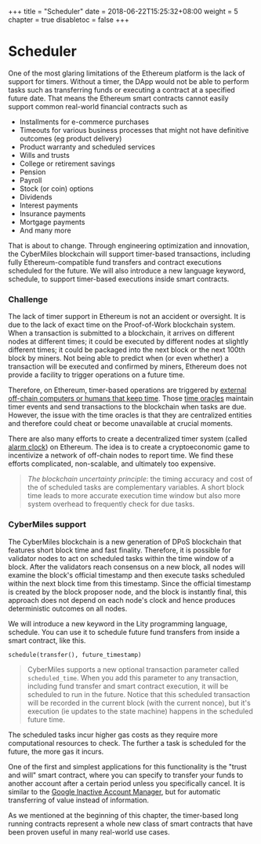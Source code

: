 +++
title = "Scheduler"
date = 2018-06-22T15:25:32+08:00
weight = 5
chapter = true
disabletoc = false
+++

# Scheduler

One of the most glaring limitations of the Ethereum platform is the lack of support for timers. Without a timer, the DApp would not be able to perform tasks such as transferring funds or executing a contract at a specified future date. That means the Ethereum smart contracts cannot easily support common real-world financial contracts such as

* Installments for e-commerce purchases
* Timeouts for various business processes that might not have definitive outcomes (eg product delivery)
* Product warranty and scheduled services
* Wills and trusts
* College or retirement savings
* Pension
* Payroll
* Stock (or coin) options
* Dividends
* Interest payments
* Insurance payments
* Mortgage payments
* And many more

That is about to change. Through engineering optimization and innovation, the CyberMiles blockchain will support timer-based transactions, including fully Ethereum-compatible fund transfers and contract executions scheduled for the future. We will also introduce a new language keyword, schedule, to support timer-based executions inside smart contracts. 

### Challenge

The lack of timer support in Ethereum is not an accident or oversight. It is due to the lack of exact time on the Proof-of-Work blockchain system. When a transaction is submitted to a blockchain, it arrives on different nodes at different times; it could be executed by different nodes at slightly different times; it could be packaged into the next block or the next 100th block by miners. Not being able to predict when (or even whether) a transaction will be executed and confirmed by miners, Ethereum does not provide a facility to trigger operations on a future time.

Therefore, on Ethereum, timer-based operations are triggered by [external off-chain computers or humans that keep time](http://www.ethereum-alarm-clock.com/). Those [time oracles](https://hackernoon.com/oracles-help-smart-contracts-resolve-subjective-events-d81639d8291c) maintain timer events and send transactions to the blockchain when tasks are due. However, the issue with the time oracles is that they are centralized entities and therefore could cheat or become unavailable at crucial moments.

There are also many efforts to create a decentralized timer system (called [alarm clock](http://www.ethereum-alarm-clock.com/)) on Ethereum. The idea is to create a cryptoeconomic game to incentivize a network of off-chain nodes to report time. We find these efforts complicated, non-scalable, and ultimately too expensive. 

> *The blockchain uncertainty principle*: the timing accuracy and cost of the of scheduled tasks are complementary variables. A short block time leads to more accurate execution time window but also more system overhead to frequently check for due tasks.

### CyberMiles support

The CyberMiles blockchain is a new generation of DPoS blockchain that features short block time and fast finality. Therefore, it is possible for validator nodes to act on scheduled tasks within the time window of a block. After the validators reach consensus on a new block, all nodes will examine the block's official timestamp and then execute tasks scheduled within the next block time from this timestamp. Since the official timestamp is created by the block proposer node, and the block is instantly final, this approach does not depend on each node's clock and hence produces deterministic outcomes on all nodes. 

We will introduce a new keyword in the Lity programming language, schedule. You can use it to schedule future fund transfers from inside a smart contract, like this.

```
schedule(transfer(), future_timestamp)
```

> CyberMiles supports a new optional transaction parameter called `scheduled_time`. When you add this parameter to any transaction, including fund transfer and smart contract execution, it will be scheduled to run in the future. Notice that this scheduled transaction will be recorded in the current block (with the current nonce), but it's execution (ie updates to the state machine) happens in the scheduled future time.

The scheduled tasks incur higher gas costs as they require more computational resources to check. The further a task is scheduled for the future, the more gas it incurs.

One of the first and simplest applications for this functionality is the "trust and will" smart contract, where you can specify to transfer your funds to another account after a certain period unless you specifically cancel. It is similar to the [Google Inactive Account Manager](https://support.google.com/accounts/answer/3036546?hl=en), but for automatic transferring of value instead of information. 

As we mentioned at the beginning of this chapter, the timer-based long running contracts represent a whole new class of smart contracts that have been proven useful in many real-world use cases. 


